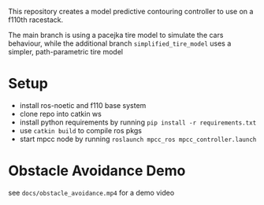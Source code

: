 This repository creates a model predictive contouring controller to use on a f110th racestack.

The main branch is using a pacejka tire model to simulate the cars behaviour, while the additional branch `simplified_tire_model` uses a simpler, path-parametric tire model

# Setup
- install ros-noetic and f110 base system
- clone repo into catkin ws
- install python requirements by running `pip install -r requirements.txt` 
- use `catkin build` to compile ros pkgs
- start mpcc node by running `roslaunch mpcc_ros mpcc_controller.launch`

# Obstacle Avoidance Demo
see `docs/obstacle_avoidance.mp4` for a demo video
